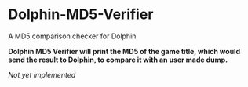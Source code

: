 # Dolphin-MD5-Verifier
A MD5 comparison checker for Dolphin

__Dolphin MD5 Verifier will print the MD5 of the game title, which would send the result to Dolphin, to compare it with an user made dump.__

*Not yet implemented*
